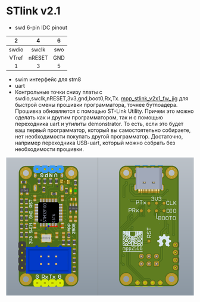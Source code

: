 # STlink v2.1


 - swd 6-pin IDC pinout

|	2	|	4	|	6	|
|:-----:|:-----:|:-----:|
|swdio	|swclk	|swo	|			
|VTref	|nRESET	|GND	|
|	1	|	3	|	5	|

 - swim интерфейс для stm8
 - uart
 - Контрольные точки снизу платы с swdio,swclk,nRESET,3v3,gnd,boot0,Rx,Tx. [mpp_stlink_v2x1_fw_jig](https://github.com/mpp2508/mpp_stlink_v2x1_fw_jig) для быстрой смены прошивки программатора, точнее бутлоадера. Прошивка обновляется с помощью ST-Link Utility. Причем это можно сделать как и другим программатором, так и с помощью переходника uart и утилиты demonstrator. То есть, если это будет ваш первый программатор, который вы самостоятельно собираете, нет необходимости покупать другой программатор. Достаточно, например переходника USB-uart, который можно собрать без необходимости прошивки.

![](/img/001.png)